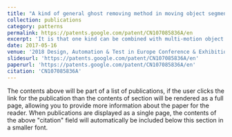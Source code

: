 ```yaml
---
title: "A kind of general ghost removing method in moving object segmentation"
collection: publications
category: patterns
permalink: https://patents.google.com/patent/CN107085836A/en
excerpt: 'It is that one kind can be combined with multi-motion object detection algorithms the invention belongs to the moving object segmentation field in Digital Image Processing, eliminates the universal method of the ghost produced in video flowing.Background segment before the present invention is carried out to video stream application moving object segmentation algorithm first；Pre-treatment is carried out with expansion algorithm using medium filtering to prospect masking-out again, then convolution is carried out with Scatter operators and prospect masking-out, the moving object foreground picture of connection is broken up with dynamic；The renewal that the update method based on spatial simlanty carries out background model is reused, next frame is finally read in circular treatment.Beneficial technique effect：The present invention has the advantages that quickly ghost can be eliminated in the case where verification and measurement ratio is higher.'
date: 2017-05-16
venue: '2018 Design, Automation & Test in Europe Conference & Exhibition (DATE)'
slidesurl: 'https://patents.google.com/patent/CN107085836A/en'
paperurl: 'https://patents.google.com/patent/CN107085836A/en'
citation: 'CN107085836A'
---
```


The contents above will be part of a list of publications, if the user clicks the link for the publication than the contents of section will be rendered as a full page, allowing you to provide more information about the paper for the reader. When publications are displayed as a single page, the contents of the above "citation" field will automatically be included below this section in a smaller font.